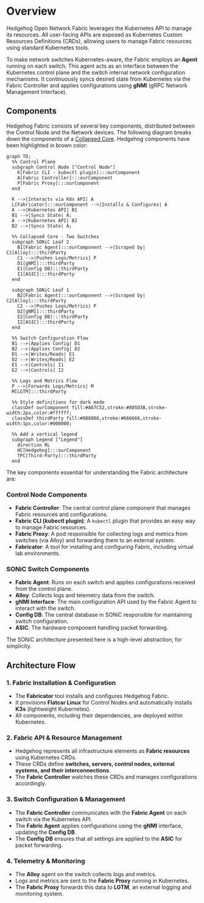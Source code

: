 # Overview

Hedgehog Open Network Fabric leverages the Kubernetes API to manage its resources. All user-facing APIs are exposed as Kubernetes Custom Resources Definitions (CRDs), allowing users to manage Fabric resources using standard Kubernetes tools.

To make network switches Kubernetes-aware, the Fabric employs an **Agent** running on each switch. This agent acts as an interface  between the Kubernetes control plane and the switch internal network configuration mechanisms. It continuously syncs desired state from Kubernetes via the Fabric Controller and applies configurations using **gNMI** (gRPC Network Management Interface).

## Components

Hedgehog Fabric consists of several key components, distributed between the Control Node and the Network devices. The following diagram breaks down the components of a [Collapsed Core](fabric.md#collapsed-core). Hedgehog components have been highlighted in brown color:

``` mermaid
graph TD;
  %% Control Plane
  subgraph Control Node ["Control Node"]
    K[Fabric CLI - kubectl plugin]:::ourComponent
    A[Fabric Controller]:::ourComponent
    P[Fabric Proxy]:::ourComponent
  end

  K -->|Interacts via K8s API| A
  L[Fabricator]:::ourComponent -->|Installs & Configures| A
  A -->|Kubernetes API| B1
  B1 -->|Syncs State| A;
  A -->|Kubernetes API| B2
  B2 -->|Syncs State| A;

  %% Collapsed Core - Two Switches
  subgraph SONiC Leaf 2
    B1[Fabric Agent]:::ourComponent -->|Scraped by| C1[Alloy]:::thirdParty
    C1 -->|Pushes Logs/Metrics| P
    D1[gNMI]:::thirdParty
    E1[Config DB]:::thirdParty
    I1[ASIC]:::thirdParty
  end

  subgraph SONiC Leaf 1
    B2[Fabric Agent]:::ourComponent -->|Scraped by| C2[Alloy]:::thirdParty
    C2 -->|Pushes Logs/Metrics| P
    D2[gNMI]:::thirdParty
    E2[Config DB]:::thirdParty
    I2[ASIC]:::thirdParty
  end

  %% Switch Configuration Flow
  B1 -->|Applies Config| D1
  B2 -->|Applies Config| D2
  D1 -->|Writes/Reads| E1
  D2 -->|Writes/Reads| E2
  E1 -->|Controls| I1
  E2 -->|Controls| I2

  %% Logs and Metrics Flow
  P -->|Forwards Logs/Metrics| M
  M[LGTM]:::thirdParty

  %% Style definitions for dark mode
  classDef ourComponent fill:#A67C52,stroke:#805D3B,stroke-width:2px,color:#ffffff;
  classDef thirdParty fill:#888888,stroke:#666666,stroke-width:1px,color:#000000;

  %% Add a vertical legend
  subgraph Legend ["Legend"]
    direction RL
    HC[Hedgehog]:::ourComponent
    TPC[Third-Party]:::thirdParty
  end
```

The key components essential for understanding the Fabric architecture are:

### Control Node Components
- **Fabric Controller**: The central control plane component that manages Fabric resources and configurations.
- **Fabric CLI (kubectl plugin)**: A `kubectl` plugin that provides an easy way to manage Fabric resources.
- **Fabric Proxy**: A pod responsible for collecting logs and metrics from switches (via Alloy) and forwarding them to an external system.
- **Fabricator**: A tool for installing and configuring Fabric, including virtual lab environments.

### SONiC Switch Components
- **Fabric Agent**: Runs on each switch and applies configurations received from the control plane.
- **Alloy**: Collects logs and telemetry data from the switch.
- **gNMI Interface**: The main configuration API used by the Fabric Agent to interact with the switch.
- **Config DB**: The central database in SONiC responsible for maintaining switch configuration.
- **ASIC**: The hardware component handling packet forwarding.

The SONiC architecture presented here is a high-level abstraction, for simplicity.

## Architecture Flow

### 1. **Fabric Installation & Configuration**
- The **Fabricator** tool installs and configures Hedgehog Fabric.
- It provisions **Flatcar Linux** for Control Nodes and automatically installs **K3s** (lightweight Kubernetes).
- All components, including their dependencies, are deployed within Kubernetes.

### 2. **Fabric API & Resource Management**
- Hedgehog represents all infrastructure elements as **Fabric resources** using Kubernetes CRDs.
- These CRDs define **switches, servers, control nodes, external systems, and their interconnections**.
- The **Fabric Controller** watches these CRDs and manages configurations accordingly.

### 3. **Switch Configuration & Management**
- The **Fabric Controller** communicates with the **Fabric Agent** on each switch via the Kubernetes API.
- The **Fabric Agent** applies configurations using the **gNMI** interface, updating the **Config DB**.
- The **Config DB** ensures that all settings are applied to the **ASIC** for packet forwarding.

### 4. **Telemetry & Monitoring**
- The **Alloy** agent on the switch collects logs and metrics.
- Logs and metrics are sent to the **Fabric Proxy** running in Kubernetes.
- The **Fabric Proxy** forwards this data to **LGTM**, an external logging and monitoring system.
